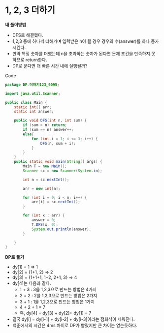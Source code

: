# 1, 2, 3 더하기

**내 풀이방법**
- DFS로 해결했다.
- 1,2,3 중에 하나씩 더해가며 입력받은 n이 될 경우 경우의 수(answer)를 하나 증가시킨다.
- 만약 특정 숫자를 더했는데 n을 초과하는 숫자가 된다면 문제 조건을 만족하지 못 하므로 return한다.
- DP로 푼다면 더 빠른 시간 내에 실행될까?

Code
```java
package DP.더하기123_9095;

import java.util.Scanner;

public class Main {
    static int[] arr;
    static int answer;

    public void DFS(int n, int sum) {
        if (sum > n) return;
        if (sum == n) answer++;
        else{
            for (int i = 1; i <= 3; i++) {
                DFS(n, sum + i);
            }
        }
    }
    public static void main(String[] args) {
        Main T = new Main();
        Scanner sc = new Scanner(System.in);

        int n = sc.nextInt();

        arr = new int[n];

        for (int i = 0; i < n; i++) {
            arr[i] = sc.nextInt();
        }

        for (int x : arr) {
            answer = 0;
            T.DFS(x, 0);
            System.out.println(answer);
        }

    }
}

```

**DP로 풀기**
- dy[1] = 1 => 1
- dy[2] = {1+1, 2} => 2
- dy[3] = {1+1+1, 1+2, 2+1, 3} => 4
- dy[4]는 다음과 같다.
    - 1 + 3 : 3을 1,2,3으로 만드는 방법은 4가지
    - 2 + 2 : 2를 1,2,3으로 만드는 방법은 2가지
    - 3 + 1 : 1을 1,2,3으로 만드는 방법은 1가지
    - 4 + 2 + 1 = 7
    - 즉, dy[4] = dy[3] + dy[2]+ dy[1] = 7
- 결국 dy[i] = dy[i-1] + dy[i-2] + dy[i-3]이라는 점화식이 세워진다.
- 백준에서의 시간은 4ms 차이로 DP가 빨랐지만 큰 차이는 없는듯하다.